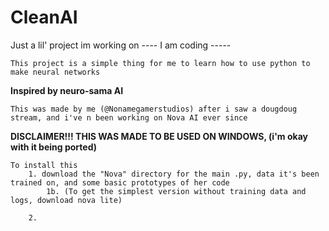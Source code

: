 # CleanAI
 Just a lil' project im working on
---- I am coding -----

    This project is a simple thing for me to learn how to use python to make neural networks
**Inspired by neuro-sama AI**

    This was made by me (@Nonamegamerstudios) after i saw a dougdoug stream, and i've n been working on Nova AI ever since

**DISCLAIMER!!! THIS WAS MADE TO BE USED ON WINDOWS, (i'm okay with it being ported)**

    To install this 
        1. download the "Nova" directory for the main .py, data it's been trained on, and some basic prototypes of her code
            1b. (To get the simplest version without training data and logs, download nova lite)
        
        2. 